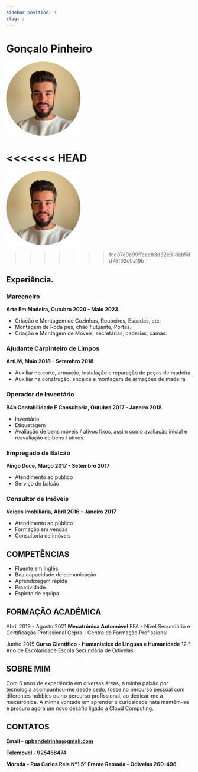 ```yaml
---
sidebar_position: 1
slug: /
---
```


# Gonçalo Pinheiro 

![Alt text](gpcv1-1.png)

<<<<<<< HEAD
=======
![Alt text](gpcv1-1.png)
>>>>>>> fee37a9a99ffeae83d32e318ab5dd78f02c0a19b

## Experiência.


### Marceneiro 

**Arte Em Madeira, Outubro 2020 - Maio 2023**.
- Criação e Montagem de Cozinhas, Roupeiros,
Escadas, etc.
- Montagem de Roda pés, chão flutuante, Portas.
- Criação e Montagem de Moveis, secretárias,
caderias, camas.

### Ajudante Carpinteiro de Limpos

**ArtLM, Maio 2018 - Setembro 2018** 
- Auxiliar no corte, armação, instalação e
reparação de peças de madeira.
- Auxiliar na construção, encaixe e montagem de
armações de madeira

### Operador de Inventário

**B4b Contabilidade E Consultoria, Outubro 2017 - Janeiro 2018**

- Inventário
- Etiquetagem
- Avaliação de bens móveis / ativos fixos, assim
como avaliação inicial e reavaliação de bens /
ativos.

### Empregado de Balcão

**Pingo Doce, Março 2017 - Setembro 2017**

- Atendimento ao publico
- Serviço de balcão

### Consultor de Imóveis

**Veigas Imobiliária, Abril 2016 - Janeiro 2017**

- Atendimento ao público
- Formação em vendas
- Consultoria de imóveis






## COMPETÊNCIAS

- Fluente em Inglês
- Boa capacidade de comunicação
- Aprendizagem rápida
- Proatividade
- Espirito de equipa


## FORMAÇÃO ACADÉMICA


Abril 2019 - Agosto 2021
**Mecatrónica Automóvel**
EFA - Nível Secundário e Certificação
Profissional
Cepra - Centro de Formação Profissional


Junho 2015
**Curso Cientifico - Humanistico de Linguas e Humanidade**
12.º Ano de Escolaridade
Escola Secundária de Odivelas


## SOBRE MIM 

Com 6 anos de experiência em
diversas áreas, a minha paixão por
tecnologia acompanhou-me desde
cedo, fosse no percurso pessoal com
diferentes hobbies ou no percurso
profissional, ao dedicar-me à
mecatrónica. A minha vontade em aprender e
curiosidade nata mantêm-se e
procuro agora um novo desafio
ligado a Cloud Computing.


## CONTATOS 

**Email - gpbandeirinha@gmail.com**

**Telemovel - 925458474**

**Morada - Rua Carlos Reis Nº1 5º Frente Ramada - Odivelas 260-496**




